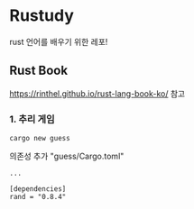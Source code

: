 # Rustudy

rust 언어를 배우기 위한 레포!

## Rust Book
https://rinthel.github.io/rust-lang-book-ko/ 참고 

### 1. 추리 게임

```
cargo new guess
```
의존성 추가
"guess/Cargo.toml"
```
...

[dependencies]
rand = "0.8.4"
```